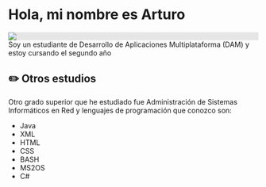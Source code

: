 # Hola, mi nombre es Arturo

<img style="display: block;-webkit-user-select: none;margin: auto;background-color: hsl(0, 0%, 90%);" src="https://github.com/images/mona-whisper.gif"> Soy un estudiante de Desarrollo de Aplicaciones Multiplataforma (DAM) y estoy cursando el segundo año

## ✏️ Otros estudios

Otro grado superior que he estudiado fue Administración de Sistemas Informáticos en Red y lenguajes de programación que conozco son:
  - Java
  - XML
  - HTML
  - CSS                                      
  - BASH
  - MS2OS
  - C#
<div width="200px">
<img style="display: none;margin: auto;background-color: hsl(0, 0%, 80%);" 
  src="https://media3.giphy.com/media/v1.Y2lkPTc5MGI3NjExcXJybTR1OXV6c253Mjd2bDVhOWlnZ2wwaTBrcDFtbmRzYTkwdHk1biZlcD12MV9pbnRlcm5hbF9naWZfYnlfaWQmY3Q9Zw/KGhpQ5NMoWKQurlHwI/giphy.webp" width="200px"></div>
